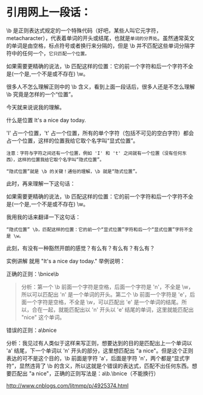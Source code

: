 # 引用网上一段话：

\b 是正则表达式规定的一个特殊代码（好吧，某些人叫它元字符，metacharacter），代表着单词的开头或结尾，也就是`单词的分界处`。虽然通常英文的单词是由空格，标点符号或者换行来分隔的，但是 \b 并不匹配这些单词分隔字符中的任何一个，`它只匹配一个位置。`

如果需要更精确的说法，\b 匹配这样的位置：它的前一个字符和后一个字符不全是(一个是,一个不是或不存在) \w。

很多人不怎么理解正则中的 \b 含义，看到上面一段话后，很多人还是不怎么理解 \b 究竟是怎样的一个“位置”。

今天就来说说我的理解。

什么是位置
It's a nice day today.

'I' 占一个位置，'t' 占一个位置，所有的单个字符（包括不可见的空白字符）都会占一个位置，这样的位置我给它取个名字叫“显式位置”。

`注意：字符与字符之间还有一个位置，例如 'I' 和 't' 之间就有一个位置（没有任何东西），这样的位置我给它取个名字叫“隐式位置”。`

`“隐式位置”就是 \b 的关键！通俗的理解，\b 就是“隐式位置”。`

此时，再来理解一下这句话：

如果需要更精确的说法，\b 匹配这样的位置：它的前一个字符和后一个字符不全是(一个是,一个不是或不存在) \w。

我用我的话来翻译一下这句话：

`“隐式位置” \b，匹配这样的位置：它的前一个“显式位置”字符和后一个“显式位置”字符不全是 \w。`

此刻，有没有一种豁然开朗的感觉？有么有？有么有？有么有？

实例讲解
就用 "It's a nice day today." 举例说明：

正确的正则：\bnice\b

> 分析：第一个 \b 前面一个字符是空格，后面一个字符是 'n'，不全是 \w，所以可以匹配出 'n' 是一个单词的开头。第二个 \b 前面一个字符是 'e'，后面一个字符是空格，不全是 \w，可以匹配出 'e' 是一个单词的结尾。所以，合在一起，就能匹配出以 'n' 开头以 'e' 结尾的单词，这里就能匹配出 "nice" 这个单词。

错误的正则：a\bnice

分析：我见过有人类似于这样来写正则，想要达到的目的是匹配出上一个单词以 'a' 结尾，下一个单词以 'n' 开头的部分，这里想匹配出 "a nice"。但是这个正则表达的可不是这个目的，\b 前面是字符 'a'，后面是字符 'n'，两个都是“显式字符”，显然违背了 \b 的含义，所以这就是个错误的表达式，匹配不出任何东西。想要匹配出 "a nice"，正确的正则写法是：a\b.\bnice（不能换行）

http://www.cnblogs.com/litmmp/p/4925374.html